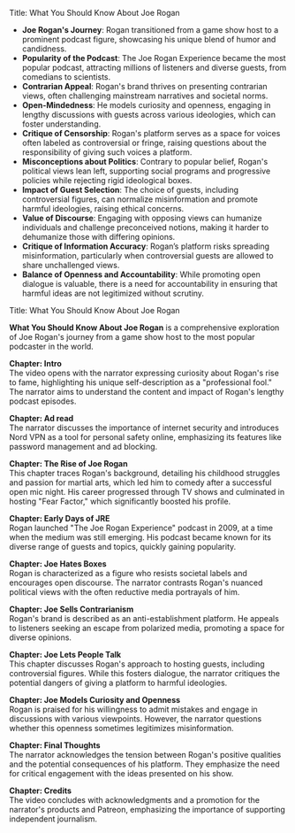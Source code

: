 Title: What You Should Know About Joe Rogan

- **Joe Rogan's Journey**: Rogan transitioned from a game show host to a prominent podcast figure, showcasing his unique blend of humor and candidness.
- **Popularity of the Podcast**: The Joe Rogan Experience became the most popular podcast, attracting millions of listeners and diverse guests, from comedians to scientists.
- **Contrarian Appeal**: Rogan's brand thrives on presenting contrarian views, often challenging mainstream narratives and societal norms.
- **Open-Mindedness**: He models curiosity and openness, engaging in lengthy discussions with guests across various ideologies, which can foster understanding.
- **Critique of Censorship**: Rogan's platform serves as a space for voices often labeled as controversial or fringe, raising questions about the responsibility of giving such voices a platform.
- **Misconceptions about Politics**: Contrary to popular belief, Rogan's political views lean left, supporting social programs and progressive policies while rejecting rigid ideological boxes.
- **Impact of Guest Selection**: The choice of guests, including controversial figures, can normalize misinformation and promote harmful ideologies, raising ethical concerns.
- **Value of Discourse**: Engaging with opposing views can humanize individuals and challenge preconceived notions, making it harder to dehumanize those with differing opinions.
- **Critique of Information Accuracy**: Rogan’s platform risks spreading misinformation, particularly when controversial guests are allowed to share unchallenged views.
- **Balance of Openness and Accountability**: While promoting open dialogue is valuable, there is a need for accountability in ensuring that harmful ideas are not legitimized without scrutiny.

Title: What You Should Know About Joe Rogan

**What You Should Know About Joe Rogan** is a comprehensive exploration of Joe Rogan's journey from a game show host to the most popular podcaster in the world. 

****Chapter:** Intro**  
The video opens with the narrator expressing curiosity about Rogan's rise to fame, highlighting his unique self-description as a "professional fool." The narrator aims to understand the content and impact of Rogan's lengthy podcast episodes.

****Chapter:** Ad read**  
The narrator discusses the importance of internet security and introduces Nord VPN as a tool for personal safety online, emphasizing its features like password management and ad blocking.

****Chapter:** The Rise of Joe Rogan**  
This chapter traces Rogan's background, detailing his childhood struggles and passion for martial arts, which led him to comedy after a successful open mic night. His career progressed through TV shows and culminated in hosting "Fear Factor," which significantly boosted his profile.

****Chapter:** Early Days of JRE**  
Rogan launched "The Joe Rogan Experience" podcast in 2009, at a time when the medium was still emerging. His podcast became known for its diverse range of guests and topics, quickly gaining popularity.

****Chapter:** Joe Hates Boxes**  
Rogan is characterized as a figure who resists societal labels and encourages open discourse. The narrator contrasts Rogan's nuanced political views with the often reductive media portrayals of him.

****Chapter:** Joe Sells Contrarianism**  
Rogan's brand is described as an anti-establishment platform. He appeals to listeners seeking an escape from polarized media, promoting a space for diverse opinions.

****Chapter:** Joe Lets People Talk**  
This chapter discusses Rogan's approach to hosting guests, including controversial figures. While this fosters dialogue, the narrator critiques the potential dangers of giving a platform to harmful ideologies.

****Chapter:** Joe Models Curiosity and Openness**  
Rogan is praised for his willingness to admit mistakes and engage in discussions with various viewpoints. However, the narrator questions whether this openness sometimes legitimizes misinformation.

****Chapter:** Final Thoughts**  
The narrator acknowledges the tension between Rogan's positive qualities and the potential consequences of his platform. They emphasize the need for critical engagement with the ideas presented on his show.

****Chapter:** Credits**  
The video concludes with acknowledgments and a promotion for the narrator's products and Patreon, emphasizing the importance of supporting independent journalism.

